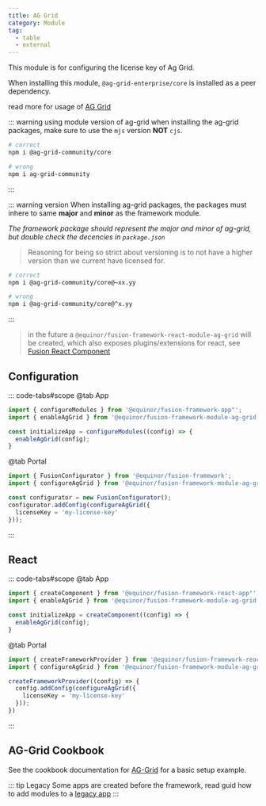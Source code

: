 ```yaml
---
title: AG Grid
category: Module
tag: 
  - table
  - external
---
```


<ModuleBadge module="modules/ag-grid" />

This module is for configuring the license key of Ag Grid.

When installing this module, `@ag-grid-enterprise/core` is installed as a peer dependency.

read more for usage of [AG Grid](https://www.ag-grid.com/)

::: warning using module version of ag-grid
when installing the ag-grid packages, make sure to use the `mjs` version __NOT__ `cjs`.
```sh
# correct
npm i @ag-grid-community/core

# wrong
npm i ag-grid-community
```
:::

::: warning version
When installing ag-grid packages, the packages must inhere to same __major__ and __minor__ as the framework module.

_The framework package should represent the major and minor of ag-grid, but double check the decencies in `package.json`_

> Reasoning for being so strict about versioning is to not have a higher version than we current have licensed for.
```sh
# correct
npm i @ag-grid-community/core@~xx.yy

# wrong
npm i @ag-grid-community/core@^x.yy
```
:::

> in the future a `@equinor/fusion-framework-react-module-ag-grid` will be created, which also exposes 
> plugins/extensions for react, see [Fusion React Component](https://github.com/equinor/fusion-react-components)

## Configuration
::: code-tabs#scope
@tab App
```ts
import { configureModules } from '@equinor/fusion-framework-app"';
import { enableAgGrid } from '@equinor/fusion-framework-module-ag-grid';

const initializeApp = configureModules((config) => {
  enableAgGrid(config);
} 
```

@tab Portal
```ts
import { FusionConfigurator } from '@equinor/fusion-framework';
import { configureAgGrid } from '@equinor/fusion-framework-module-ag-grid';

const configurator = new FusionConfigurator();
configurator.addConfig(configureAgGrid({
  licenseKey = 'my-license-key'
}));
```
:::

## React

::: code-tabs#scope
@tab App
```ts
import { createComponent } from '@equinor/fusion-framework-react-app"';
import { enableAgGrid } from '@equinor/fusion-framework-module-ag-grid';

const initializeApp = createComponent((config) => {
  enableAgGrid(config);
} 
```
@tab Portal
```ts
import { createFrameworkProvider } from '@equinor/fusion-framework-react';
import { configureAgGrid } from '@equinor/fusion-framework-module-ag-grid';

createFrameworkProvider((config) => {
  config.addConfig(configureAgGrid({
    licenseKey = 'my-license-key'
  }));
})
```
:::

## AG-Grid Cookbook

See the cookbook documentation for [AG-Grid](/fusion-framework/guide/app/ag-grid.html) for a basic setup example.

::: tip Legacy
Some apps are created before the framework, read guid how to add modules to a [legacy app](/guide/app/legacy.md)
:::